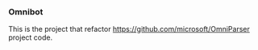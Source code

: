 ### Omnibot

This is the project that refactor https://github.com/microsoft/OmniParser project code.

